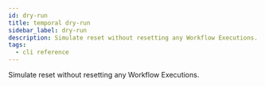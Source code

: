 ```yaml
---
id: dry-run
title: temporal dry-run
sidebar_label: dry-run
description: Simulate reset without resetting any Workflow Executions.
tags:
  - cli reference
---
```


Simulate reset without resetting any Workflow Executions.

